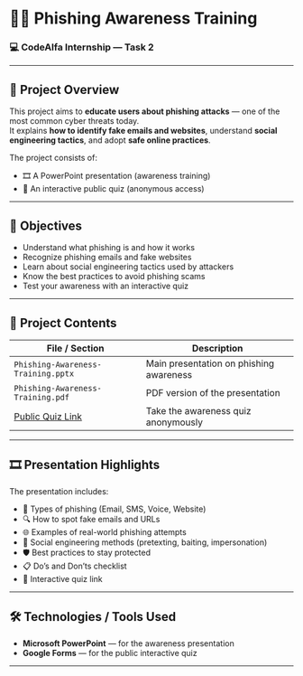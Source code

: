 # 🕵️‍♂️ Phishing Awareness Training  
### 💻 CodeAlfa Internship — Task 2

---

## 📘 Project Overview

This project aims to **educate users about phishing attacks** — one of the most common cyber threats today.  
It explains **how to identify fake emails and websites**, understand **social engineering tactics**, and adopt **safe online practices**.  

The project consists of:
- 🎞️ A PowerPoint presentation (awareness training)
- 🧠 An interactive public quiz (anonymous access)

---

## 🎯 Objectives

- Understand what phishing is and how it works  
- Recognize phishing emails and fake websites  
- Learn about social engineering tactics used by attackers  
- Know the best practices to avoid phishing scams  
- Test your awareness with an interactive quiz  

---

## 🧩 Project Contents

| File / Section | Description |
|----------------|-------------|
| `Phishing-Awareness-Training.pptx` | Main presentation on phishing awareness |
| `Phishing-Awareness-Training.pdf` | PDF version of the presentation |
| [Public Quiz Link](https://forms.gle/bd866riP3fHYHbk58) | Take the awareness quiz anonymously |

---

## 🎞️ Presentation Highlights

The presentation includes:
- 📧 Types of phishing (Email, SMS, Voice, Website)
- 🔍 How to spot fake emails and URLs
- 🌐 Examples of real-world phishing attempts
- 🧠 Social engineering methods (pretexting, baiting, impersonation)
- 🛡️ Best practices to stay protected
- 📋 Do’s and Don’ts checklist
- 🧩 Interactive quiz link

---

## 🛠️ Technologies / Tools Used

- **Microsoft PowerPoint** — for the awareness presentation  
- **Google Forms** — for the public interactive quiz   

---

